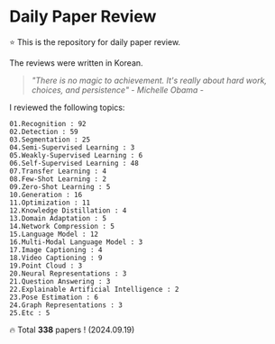 # Daily Paper Review

⭐ This is the repository for daily paper review.

The reviews were written in Korean.

> *"There is no magic to achievement. It's really about hard work, choices, and persistence" - Michelle Obama -*

I reviewed the following topics:

    01.Recognition : 92
    02.Detection : 59
    03.Segmentation : 25
    04.Semi-Supervised Learning : 3
    05.Weakly-Supervised Learning : 6
    06.Self-Supervised Learning : 48
    07.Transfer Learning : 4
    08.Few-Shot Learning : 2
    09.Zero-Shot Learning : 5
    10.Generation : 16
    11.Optimization : 11
    12.Knowledge Distillation : 4
    13.Domain Adaptation : 5
    14.Network Compression : 5
    15.Language Model : 12
    16.Multi-Modal Language Model : 3
    17.Image Captioning : 4
    18.Video Captioning : 9
    19.Point Cloud : 3
    20.Neural Representations : 3
    21.Question Answering : 3
    22.Explainable Artificial Intelligence : 2
    23.Pose Estimation : 6
    24.Graph Representations : 3
    25.Etc : 5

🔥 Total **338** papers ! (2024.09.19)